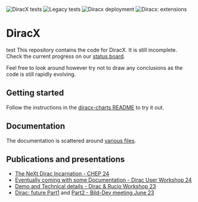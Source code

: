 ![DiracX tests](https://github.com/DIRACGrid/diracx/actions/workflows/main.yml/badge.svg?branch=main)
![Legacy tests](https://github.com/DIRACGrid/diracx/actions/workflows/integration.yml/badge.svg?branch=main)
![Diracx deployment](https://github.com/DIRACGrid/diracx/actions/workflows/deployment.yml/badge.svg?branch=main)
![Diracx: extensions](https://github.com/DIRACGrid/diracx/actions/workflows/extensions.yml/badge.svg?branch=main)

# DiracX

test
This repository contains the code for DiracX.
It is still incomplete. Check the current progress on our [status board](https://github.com/orgs/DIRACGrid/projects/2/views/2).

Feel free to look around however try not to draw any conclusions as the code is still rapidly evolving.

## Getting started

Follow the instructions in the [diracx-charts README](https://github.com/DIRACGrid/diracx-charts?tab=readme-ov-file#running-the-demo-locally) to try it out.

## Documentation

The documentation is scattered around [various files](./docs/).

## Publications and presentations

- [The NeXt Dirac Incarnation - CHEP 24](https://indico.cern.ch/event/1338689/contributions/6010971/)
- [Eventually coming with some Documentation - Dirac User Workshop 24](https://indico.cern.ch/event/1341205/contributions/5972930/)
- [Demo and Technical details - Dirac & Rucio Workshop 23](https://indico.cern.ch/event/1252369/contributions/5515392/)
- [Dirac: future Part1](https://indico.cern.ch/event/1292287/) and [Part2 -  Bild-Dev meeting June 23](https://indico.cern.ch/event/1297397/)
